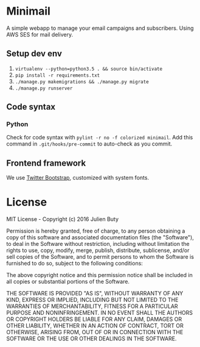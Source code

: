 # Minimail

A simple webapp to manage your email campaigns and subscribers. Using AWS SES for mail delivery.

## Setup dev env

1. `virtualenv --python=python3.5 . && source bin/activate`
2. `pip install -r requirements.txt`
3. `./manage.py makemigrations && ./manage.py migrate`
4. `./manage.py runserver`

## Code syntax

### Python

Check for code syntax with `pylint -r no -f colorized minimail`. Add this command in `.git/hooks/pre-commit` to auto-check as you commit.

## Frontend framework

We use [Twitter Bootstrap](http://getbootstrap.com/customize/?id=8c2854b0c5b8e7607cea7f997c40c761), customized with system fonts.

# License

MIT License - Copyright (c) 2016 Julien Buty

Permission is hereby granted, free of charge, to any person obtaining a copy
of this software and associated documentation files (the "Software"), to deal
in the Software without restriction, including without limitation the rights
to use, copy, modify, merge, publish, distribute, sublicense, and/or sell
copies of the Software, and to permit persons to whom the Software is
furnished to do so, subject to the following conditions:

The above copyright notice and this permission notice shall be included in all
copies or substantial portions of the Software.

THE SOFTWARE IS PROVIDED "AS IS", WITHOUT WARRANTY OF ANY KIND, EXPRESS OR
IMPLIED, INCLUDING BUT NOT LIMITED TO THE WARRANTIES OF MERCHANTABILITY,
FITNESS FOR A PARTICULAR PURPOSE AND NONINFRINGEMENT. IN NO EVENT SHALL THE
AUTHORS OR COPYRIGHT HOLDERS BE LIABLE FOR ANY CLAIM, DAMAGES OR OTHER
LIABILITY, WHETHER IN AN ACTION OF CONTRACT, TORT OR OTHERWISE, ARISING FROM,
OUT OF OR IN CONNECTION WITH THE SOFTWARE OR THE USE OR OTHER DEALINGS IN THE
SOFTWARE.
